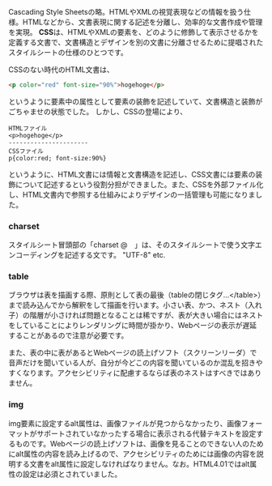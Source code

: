 Cascading Style Sheetsの略。HTMLやXMLの視覚表現などの情報を扱う仕様。HTMLなどから、文書表現に関する記述を分離し、効率的な文書作成や管理を実現。
**CSS**は、HTMLやXMLの要素を、どのように修飾して表示させるかを定義する文書で、文書構造とデザインを別の文書に分離させるために提唱されたスタイルシートの仕様のひとつです。  

CSSのない時代のHTML文書は、  

```html
<p color="red" font-size="90%">hogehoge</p>
```

というように要素中の属性として要素の装飾を記述していて、文書構造と装飾がごちゃませの状態でした。
しかし、CSSの登場により、  

```
HTMLファイル  
<p>hogehoge</p>  
----------------------  
CSSファイル  
p{color:red; font-size:90%}
```

というように、HTML文書には情報と文書構造を記述し、CSS文書には要素の装飾について記述するという役割分担ができました。また、CSSを外部ファイル化し、HTML文書内で参照する仕組みによりデザインの一括管理も可能になりました。

### charset
スタイルシート冒頭部の「charset @　」は、そのスタイルシートで使う文字エンコーディングを記述する文です。
"UTF-8" etc.

### table
ブラウザは表を描画する際、原則として表の最後（tableの閉じタグ…\</table>）まで読み込んでから解釈をして描画を行います。小さい表、かつ、ネスト（入れ子）の階層が小さければ問題となることは稀ですが、表が大きい場合にはネストをしていることによりレンダリングに時間が掛かり、Webページの表示が遅延することがあるので注意が必要です。

また、表の中に表があるとWebページの読上げソフト（スクリーンリーダ）で音声だけを聞いている人が、自分が今どこの内容を聞いているのか混乱を招きやすくなります。アクセシビリティに配慮するならば表のネストはすべきではありません。

### img
img要素に設定するalt属性は、画像ファイルが見つからなかったり、画像フォーマットがサポートされていなかったする場合に表示される代替テキストを設定するものです。Webページの読上げソフトは、画像を見ることのできない人のためにalt属性の内容を読み上げるので、アクセシビリティのためには画像の内容を説明する文書をalt属性に設定しなければなりません。なお。HTML4.01ではalt属性の設定は必須とされていました。